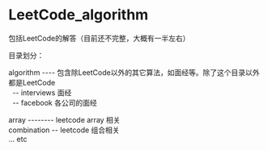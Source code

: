 LeetCode_algorithm
==================

包括LeetCode的解答（目前还不完整，大概有一半左右）</br>

目录划分：

algorithm ---- 包含除LeetCode以外的其它算法，如面经等。除了这个目录以外都是LeetCode  
&nbsp;&nbsp;-- interviews 面经  
&nbsp;&nbsp;-- facebook 各公司的面经  

array -------- leetcode array 相关  
combination -- leetcode 组合相关   
... etc

